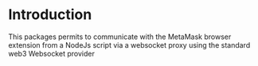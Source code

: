 # Introduction
This packages permits to communicate with the MetaMask browser extension from a NodeJs script 
via a websocket proxy using the standard web3 Websocket provider
